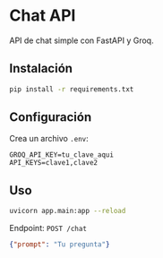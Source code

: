 # Chat API

API de chat simple con FastAPI y Groq.

## Instalación

```bash
pip install -r requirements.txt
```

## Configuración

Crea un archivo `.env`:
```
GROQ_API_KEY=tu_clave_aqui
API_KEYS=clave1,clave2
```

## Uso

```bash
uvicorn app.main:app --reload
```

Endpoint: `POST /chat`
```json
{"prompt": "Tu pregunta"}
```